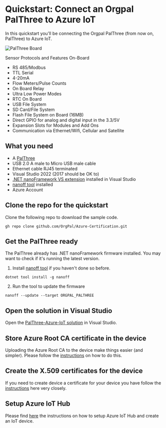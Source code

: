 # Quickstart: Connect an Orgpal PalThree to Azure IoT

In this quickstart you'll be connecting the Orgpal PalThree (from now on, PalThree) to Azure IoT.

![PalThree Board](paltrhee-revi-board.jpg)

Sensor Protocols and Features On-Board

* RS 485/Modbus
* TTL Serial
* 4-20mA
* Flow Meters/Pulse Counts
* On Board Relay
* Ultra Low Power Modes
* RTC On Board
* USB File System
* SD Card/File System
* Flash File System on Board (16MB)
* Direct GPIO for analog and digital input in the 3.3/5V
* Expansion Slots for Modules and Add Ons
* Communication via Ethernet/Wifi, Cellular and Satellite

## What you need

* A [PalThree](https://www.orgpal.com/palthree-iot-azure)
* USB 2.0 A male to Micro USB male cable
* Ethernet cable RJ45 terminated
* Visual Studio 2022 (2017 should be OK to)
* [.NET nanoFramework VS extension](https://marketplace.visualstudio.com/items?itemName=nanoframework.nanoFramework-VS2022-Extension) installed in Visual Studio
* [nanoff tool](https://github.com/nanoframework/nanoFirmwareFlasher#install-net-nanoframework-firmware-flasher) installed
* Azure Account

## Clone the repo for the quickstart

Clone the following repo to download the sample code.

```shell
gh repo clone github.com/OrgPal/Azure-Certification.git
```

## Get the PalThree ready

The PalThree already has .NET nanoFramework firmware installed. You may want to check if it's running the latest version.

1. Install [nanoff tool](https://github.com/nanoframework/nanoFirmwareFlasher#install-net-nanoframework-firmware-flasher) if you haven't done so before.

```shell
dotnet tool install -g nanoff
```

2. Run the tool to update the firmware

```shell
nanoff --update --target ORGPAL_PALTHREE
```

## Open the solution in Visual Studio

Open the [PalThree-Azure-IoT solution](PalThree-Azure-IoT.sln) in Visual Studio.

## Store Azure Root CA certificate in the device

Uploading the Azure Root CA to the device make things easier (and simpler).
Please follow the [instructions](https://github.com/nanoframework/nanoFramework.Azure.Devices#certificate) on how to do this.

## Create the X.509 certificates for the device

If you need to create device a certificate for your device you have follow the [instructions](https://github.com/nanoframework/Samples/blob/main/samples/AzureSDK/AzureSDKSensorCertificate/create-certificate.md) here very closely.

## Setup Azure IoT Hub

Please find [here](https://github.com/nanoframework/Samples/tree/main/samples/AzureSDK/AzureSDKSensorCertificate#run-the-solution) the instructions on how to setup Azure IoT Hub and create an IoT device.
